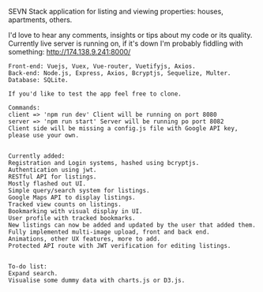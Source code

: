 SEVN Stack application for listing and viewing properties: houses, apartments, others.

I'd love to hear any comments, insights or tips about my code or its quality.
Currently live server is running on, if it's down I'm probably fiddling with something: 
http://174.138.9.241:8000/

`````````````
Front-end: Vuejs, Vuex, Vue-router, Vuetifyjs, Axios.
Back-end: Node.js, Express, Axios, Bcryptjs, Sequelize, Multer.
Database: SQLite.

If you'd like to test the app feel free to clone.

Commands:
client => 'npm run dev' Client will be running on port 8080
server => 'npm run start' Server will be running po port 8082
Client side will be missing a config.js file with Google API key, please use your own.


Currently added:
Registration and Login systems, hashed using bcryptjs.
Authentication using jwt.
RESTful API for listings.
Mostly flashed out UI.
Simple query/search system for listings.
Google Maps API to display listings.
Tracked view counts on listings.
Bookmarking with visual display in UI.
User profile with tracked bookmarks.
New listings can now be added and updated by the user that added them.
Fully implemented multi-image upload, front and back end.
Animations, other UX features, more to add.
Protected API route with JWT verification for editing listings.


To-do list:
Expand search.
Visualise some dummy data with charts.js or D3.js.

